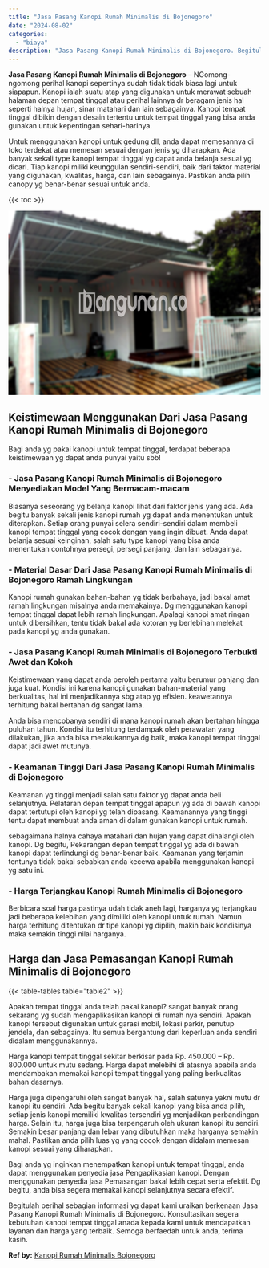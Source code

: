 ```yaml
---
title: "Jasa Pasang Kanopi Rumah Minimalis di Bojonegoro"
date: "2024-08-02"
categories: 
  - "biaya"
description: "Jasa Pasang Kanopi Rumah Minimalis di Bojonegoro. Begitulah perihal sebagian informasi yg dapat kami uraikan berkenaan Jasa Pasang Kanopi Rumah Minimalis di..."
---
```


**Jasa Pasang Kanopi Rumah Minimalis di Bojonegoro** – NGomong-ngomong perihal kanopi sepertinya sudah tidak tidak biasa lagi untuk siapapun. Kanopi ialah suatu atap yang digunakan untuk merawat sebuah halaman depan tempat tinggal atau perihal lainnya dr beragam jenis hal seperti halnya hujan, sinar matahari dan lain sebagainya. Kanopi tempat tinggal dibikin dengan desain tertentu untuk tempat tinggal yang bisa anda gunakan untuk kepentingan sehari-harinya.

Untuk menggunakan kanopi untuk gedung dll, anda dapat memesannya di toko terdekat atau memesan sesuai dengan jenis yg diharapkan. Ada banyak sekali type kanopi tempat tinggal yg dapat anda belanja sesuai yg dicari. Tiap kanopi miliki keunggulan sendiri-sendiri, baik dari faktor material yang digunakan, kwalitas, harga, dan lain sebagainya. Pastikan anda pilih canopy yg benar-benar sesuai untuk anda.

{{< toc >}}

![Jasa Pasang Kanopi Rumah Minimalis di Bojonegoro](/images/harga-kanopi-minimalis-45.png)

## Keistimewaan Menggunakan Dari Jasa Pasang Kanopi Rumah Minimalis di Bojonegoro

Bagi anda yg pakai kanopi untuk tempat tinggal, terdapat beberapa keistimewaan yg dapat anda punyai yaitu sbb!

### \- Jasa Pasang Kanopi Rumah Minimalis di Bojonegoro Menyediakan Model Yang Bermacam-macam

Biasanya seseorang yg belanja kanopi lihat dari faktor jenis yang ada. Ada begitu banyak sekali jenis kanopi rumah yg dapat anda menentukan untuk diterapkan. Setiap orang punyai selera sendiri-sendiri dalam membeli kanopi tempat tinggal yang cocok dengan yang ingin dibuat. Anda dapat belanja sesuai keinginan, salah satu type kanopi yang bisa anda menentukan contohnya persegi, persegi panjang, dan lain sebagainya.

### \- Material Dasar Dari Jasa Pasang Kanopi Rumah Minimalis di Bojonegoro Ramah Lingkungan

Kanopi rumah gunakan bahan-bahan yg tidak berbahaya, jadi bakal amat ramah lingkungan misalnya anda memakainya. Dg menggunakan kanopi tempat tinggal dapat lebih ramah lingkungan. Apalagi kanopi amat ringan untuk dibersihkan, tentu tidak bakal ada kotoran yg berlebihan melekat pada kanopi yg anda gunakan.

### \- Jasa Pasang Kanopi Rumah Minimalis di Bojonegoro Terbukti Awet dan Kokoh

Keistimewaan yang dapat anda peroleh pertama yaitu berumur panjang dan juga kuat. Kondisi ini karena kanopi gunakan bahan-material yang berkualitas, hal ini menjadikannya sbg atap yg efisien. keawetannya terhitung bakal bertahan dg sangat lama.

Anda bisa mencobanya sendiri di mana kanopi rumah akan bertahan hingga puluhan tahun. Kondisi itu terhitung terdampak oleh perawatan yang dilakukan, jika anda bisa melakukannya dg baik, maka kanopi tempat tinggal dapat jadi awet mutunya.

### \- Keamanan Tinggi Dari Jasa Pasang Kanopi Rumah Minimalis di Bojonegoro

Keamanan yg tinggi menjadi salah satu faktor yg dapat anda beli selanjutnya. Pelataran depan tempat tinggal apapun yg ada di bawah kanopi dapat tertutupi oleh kanopi yg telah dipasang. Keamanannya yang tinggi tentu dapat membuat anda aman di dalam gunakan kanopi untuk rumah.

sebagaimana halnya cahaya matahari dan hujan yang dapat dihalangi oleh kanopi. Dg begitu, Pekarangan depan tempat tinggal yg ada di bawah kanopi dapat terlindungi dg benar-benar baik. Keamanan yang terjamin tentunya tidak bakal sebabkan anda kecewa apabila menggunakan kanopi yg satu ini.

### \- Harga Terjangkau Kanopi Rumah Minimalis di Bojonegoro

Berbicara soal harga pastinya udah tidak aneh lagi, harganya yg terjangkau jadi beberapa kelebihan yang dimiliki oleh kanopi untuk rumah. Namun harga terhitung ditentukan dr tipe kanopi yg dipilih, makin baik kondisinya maka semakin tinggi nilai harganya.

## Harga dan Jasa Pemasangan Kanopi Rumah Minimalis di Bojonegoro

{{< table-tables table="table2" >}}

Apakah tempat tinggal anda telah pakai kanopi? sangat banyak orang sekarang yg sudah mengaplikasikan kanopi di rumah nya sendiri. Apakah kanopi tersebut digunakan untuk garasi mobil, lokasi parkir, penutup jendela, dan sebagainya. Itu semua bergantung dari keperluan anda sendiri didalam menggunakannya.

Harga kanopi tempat tinggal sekitar berkisar pada Rp. 450.000 – Rp. 800.000 untuk mutu sedang. Harga dapat melebihi di atasnya apabila anda mendambakan memakai kanopi tempat tinggal yang paling berkualitas bahan dasarnya.

Harga juga dipengaruhi oleh sangat banyak hal, salah satunya yakni mutu dr kanopi itu sendiri. Ada begitu banyak sekali kanopi yang bisa anda pilih, setiap jenis kanopi memiliki kwalitas tersendiri yg menjadikan perbandingan harga. Selain itu, harga juga bisa terpengaruh oleh ukuran kanopi itu sendiri. Semakin besar panjang dan lebar yang dibutuhkan maka harganya semakin mahal. Pastikan anda pilih luas yg yang cocok dengan didalam memesan kanopi sesuai yang diharapkan.

Bagi anda yg inginkan menempatkan kanopi untuk tempat tinggal, anda dapat menggunakan penyedia jasa Pengaplikasian kanopi. Dengan menggunakan penyedia jasa Pemasangan bakal lebih cepat serta efektif. Dg begitu, anda bisa segera memakai kanopi selanjutnya secara efektif.

Begitulah perihal sebagian informasi yg dapat kami uraikan berkenaan Jasa Pasang Kanopi Rumah Minimalis di Bojonegoro. Konsultasikan segera kebutuhan kanopi tempat tinggal anada kepada kami untuk mendapatkan layanan dan harga yang terbaik. Semoga berfaedah untuk anda, terima kasih.

**Ref by:**  [Kanopi Rumah Minimalis Bojonegoro](https://id.wikipedia.org/wiki/Kanopi)
